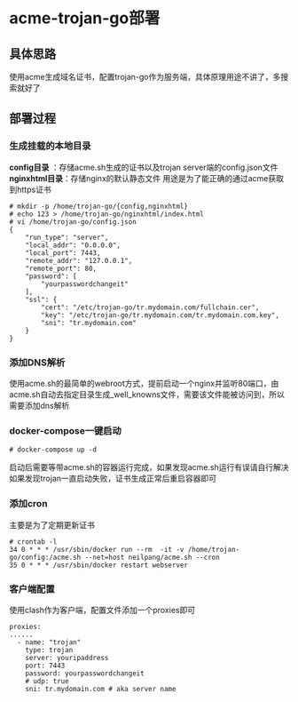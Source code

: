 # acme-trojan-go部署
## 具体思路
使用acme生成域名证书，配置trojan-go作为服务端，具体原理用途不讲了，多搜索就好了
## 部署过程
### 生成挂载的本地目录
**config目录** ：存储acme.sh生成的证书以及trojan server端的config.json文件
**nginxhtml目录**：存储nginx的默认静态文件
用途是为了能正确的通过acme获取到https证书
```
# mkdir -p /home/trojan-go/{config,nginxhtml} 
# echo 123 > /home/trojan-go/nginxhtml/index.html
# vi /home/trojan-go/config.json
{
    "run_type": "server",
    "local_addr": "0.0.0.0",
    "local_port": 7443,
    "remote_addr": "127.0.0.1",
    "remote_port": 80,
    "password": [
        "yourpasswordchangeit"
    ],
    "ssl": {
        "cert": "/etc/trojan-go/tr.mydomain.com/fullchain.cer",
        "key": "/etc/trojan-go/tr.mydomain.com/tr.mydomain.com.key",
        "sni": "tr.mydomain.com"
    }
}
```
### 添加DNS解析
使用acme.sh的最简单的webroot方式，提前启动一个nginx并监听80端口，由acme.sh自动去指定目录生成_well_knowns文件，需要该文件能被访问到，所以需要添加dns解析  

### docker-compose一键启动  
```
# docker-compose up -d
```
启动后需要等带acme.sh的容器运行完成，如果发现acme.sh运行有误请自行解决  
如果发现trojan一直启动失败，证书生成正常后重启容器即可
### 添加cron
主要是为了定期更新证书
```
# crontab -l
34 0 * * * /usr/sbin/docker run --rm  -it -v /home/trojan-go/config:/acme.sh --net=host neilpang/acme.sh --cron
35 0 * * * /usr/sbin/docker restart webserver
```
### 客户端配置
使用clash作为客户端，配置文件添加一个proxies即可
```
proxies:
......
  - name: "trojan"
    type: trojan
    server: youripaddress
    port: 7443
    password: yourpasswordchangeit
    # udp: true
    sni: tr.mydomain.com # aka server name
```
